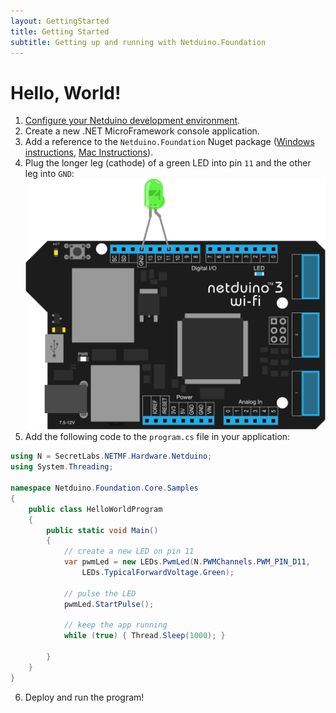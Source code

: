 ```yaml
---
layout: GettingStarted
title: Getting Started
subtitle: Getting up and running with Netduino.Foundation
---
```


# Hello, World!

1. [Configure your Netduino development environment](http://developer.wildernesslabs.co/Netduino/Getting_Started/).
2. Create a new .NET MicroFramework console application.
3. Add a reference to the `Netduino.Foundation` Nuget package ([Windows instructions](/Getting_Started/Adding_a_Nuget_Package/Windows), [Mac Instructions](/Getting_Started/Adding_a_Nuget_Package/Mac)).
4. Plug the longer leg (cathode) of a green LED into pin `11` and the other leg into `GND`:
![](Pulse_Large.svg)
5. Add the following code to the `program.cs` file in your application:
 
```csharp
using N = SecretLabs.NETMF.Hardware.Netduino;
using System.Threading;

namespace Netduino.Foundation.Core.Samples
{
    public class HelloWorldProgram
    {
        public static void Main()
        {
            // create a new LED on pin 11
            var pwmLed = new LEDs.PwmLed(N.PWMChannels.PWM_PIN_D11, 
                LEDs.TypicalForwardVoltage.Green);

            // pulse the LED
            pwmLed.StartPulse();

            // keep the app running
            while (true) { Thread.Sleep(1000); }

        }
    }
}
```

6. Deploy and run the program!
